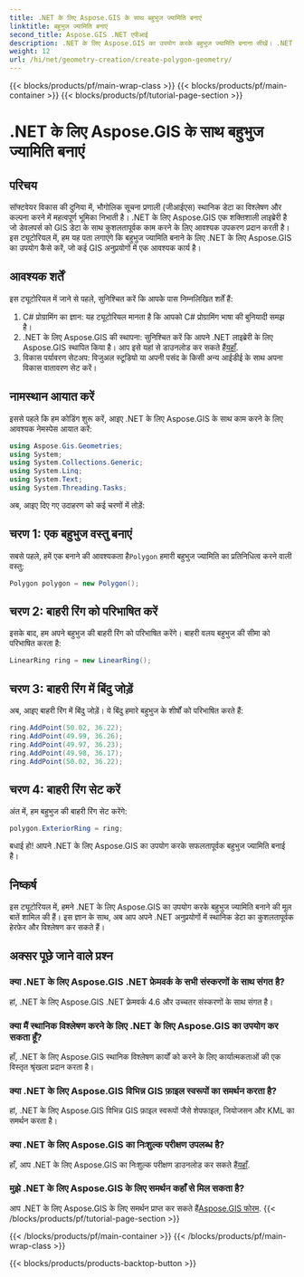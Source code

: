 ```yaml
---
title: .NET के लिए Aspose.GIS के साथ बहुभुज ज्यामिति बनाएं
linktitle: बहुभुज ज्यामिति बनाएं
second_title: Aspose.GIS .NET एपीआई
description: .NET के लिए Aspose.GIS का उपयोग करके बहुभुज ज्यामिति बनाना सीखें। .NET डेवलपर्स के लिए चरण-दर-चरण ट्यूटोरियल।
weight: 12
url: /hi/net/geometry-creation/create-polygon-geometry/
---
```


{{< blocks/products/pf/main-wrap-class >}}
{{< blocks/products/pf/main-container >}}
{{< blocks/products/pf/tutorial-page-section >}}

# .NET के लिए Aspose.GIS के साथ बहुभुज ज्यामिति बनाएं

## परिचय
सॉफ्टवेयर विकास की दुनिया में, भौगोलिक सूचना प्रणाली (जीआईएस) स्थानिक डेटा का विश्लेषण और कल्पना करने में महत्वपूर्ण भूमिका निभाती है। .NET के लिए Aspose.GIS एक शक्तिशाली लाइब्रेरी है जो डेवलपर्स को GIS डेटा के साथ कुशलतापूर्वक काम करने के लिए आवश्यक उपकरण प्रदान करती है। इस ट्यूटोरियल में, हम यह पता लगाएंगे कि बहुभुज ज्यामिति बनाने के लिए .NET के लिए Aspose.GIS का उपयोग कैसे करें, जो कई GIS अनुप्रयोगों में एक आवश्यक कार्य है।
## आवश्यक शर्तें
इस ट्यूटोरियल में जाने से पहले, सुनिश्चित करें कि आपके पास निम्नलिखित शर्तें हैं:
1. C# प्रोग्रामिंग का ज्ञान: यह ट्यूटोरियल मानता है कि आपको C# प्रोग्रामिंग भाषा की बुनियादी समझ है।
2.  .NET के लिए Aspose.GIS की स्थापना: सुनिश्चित करें कि आपने .NET लाइब्रेरी के लिए Aspose.GIS स्थापित किया है। आप इसे यहां से डाउनलोड कर सकते हैं[यहाँ](https://releases.aspose.com/gis/net/).
3. विकास पर्यावरण सेटअप: विजुअल स्टूडियो या अपनी पसंद के किसी अन्य आईडीई के साथ अपना विकास वातावरण सेट करें।

## नामस्थान आयात करें
इससे पहले कि हम कोडिंग शुरू करें, आइए .NET के लिए Aspose.GIS के साथ काम करने के लिए आवश्यक नेमस्पेस आयात करें:
```csharp
using Aspose.Gis.Geometries;
using System;
using System.Collections.Generic;
using System.Linq;
using System.Text;
using System.Threading.Tasks;
```

अब, आइए दिए गए उदाहरण को कई चरणों में तोड़ें:
## चरण 1: एक बहुभुज वस्तु बनाएं
 सबसे पहले, हमें एक बनाने की आवश्यकता है`Polygon` हमारी बहुभुज ज्यामिति का प्रतिनिधित्व करने वाली वस्तु:
```csharp
Polygon polygon = new Polygon();
```
## चरण 2: बाहरी रिंग को परिभाषित करें
इसके बाद, हम अपने बहुभुज की बाहरी रिंग को परिभाषित करेंगे। बाहरी वलय बहुभुज की सीमा को परिभाषित करता है:
```csharp
LinearRing ring = new LinearRing();
```
## चरण 3: बाहरी रिंग में बिंदु जोड़ें
अब, आइए बाहरी रिंग में बिंदु जोड़ें। ये बिंदु हमारे बहुभुज के शीर्षों को परिभाषित करते हैं:
```csharp
ring.AddPoint(50.02, 36.22);
ring.AddPoint(49.99, 36.26);
ring.AddPoint(49.97, 36.23);
ring.AddPoint(49.98, 36.17);
ring.AddPoint(50.02, 36.22);
```
## चरण 4: बाहरी रिंग सेट करें
अंत में, हम बहुभुज की बाहरी रिंग सेट करेंगे:
```csharp
polygon.ExteriorRing = ring;
```
बधाई हो! आपने .NET के लिए Aspose.GIS का उपयोग करके सफलतापूर्वक बहुभुज ज्यामिति बनाई है।

## निष्कर्ष
इस ट्यूटोरियल में, हमने .NET के लिए Aspose.GIS का उपयोग करके बहुभुज ज्यामिति बनाने की मूल बातें शामिल की हैं। इस ज्ञान के साथ, अब आप अपने .NET अनुप्रयोगों में स्थानिक डेटा का कुशलतापूर्वक हेरफेर और विश्लेषण कर सकते हैं।
## अक्सर पूछे जाने वाले प्रश्न
### क्या .NET के लिए Aspose.GIS .NET फ्रेमवर्क के सभी संस्करणों के साथ संगत है?
हां, .NET के लिए Aspose.GIS .NET फ्रेमवर्क 4.6 और उच्चतर संस्करणों के साथ संगत है।
### क्या मैं स्थानिक विश्लेषण करने के लिए .NET के लिए Aspose.GIS का उपयोग कर सकता हूँ?
हाँ, .NET के लिए Aspose.GIS स्थानिक विश्लेषण कार्यों को करने के लिए कार्यात्मकताओं की एक विस्तृत श्रृंखला प्रदान करता है।
### क्या .NET के लिए Aspose.GIS विभिन्न GIS फ़ाइल स्वरूपों का समर्थन करता है?
हां, .NET के लिए Aspose.GIS विभिन्न GIS फ़ाइल स्वरूपों जैसे शेपफाइल, जियोजसन और KML का समर्थन करता है।
### क्या .NET के लिए Aspose.GIS का निःशुल्क परीक्षण उपलब्ध है?
 हाँ, आप .NET के लिए Aspose.GIS का निःशुल्क परीक्षण डाउनलोड कर सकते हैं[यहाँ](https://releases.aspose.com/).
### मुझे .NET के लिए Aspose.GIS के लिए समर्थन कहाँ से मिल सकता है?
 आप .NET के लिए Aspose.GIS के लिए समर्थन प्राप्त कर सकते हैं[Aspose.GIS फोरम](https://forum.aspose.com/c/gis/33).
{{< /blocks/products/pf/tutorial-page-section >}}

{{< /blocks/products/pf/main-container >}}
{{< /blocks/products/pf/main-wrap-class >}}

{{< blocks/products/products-backtop-button >}}
